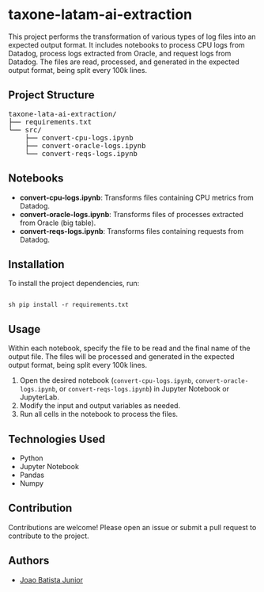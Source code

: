 # taxone-latam-ai-extraction

This project performs the transformation of various types of log files into an expected output format. It includes notebooks to process CPU logs from Datadog, process logs extracted from Oracle, and request logs from Datadog. The files are read, processed, and generated in the expected output format, being split every 100k lines.

## Project Structure

<pre>
taxone-lata-ai-extraction/ 
├── requirements.txt
└── src/
    ├── convert-cpu-logs.ipynb
    ├── convert-oracle-logs.ipynb
    └── convert-reqs-logs.ipynb
</pre>

## Notebooks
- **convert-cpu-logs.ipynb**: Transforms files containing CPU metrics from Datadog.
- **convert-oracle-logs.ipynb**: Transforms files of processes extracted from Oracle (big table).
- **convert-reqs-logs.ipynb**: Transforms files containing requests from Datadog.

## Installation
To install the project dependencies, run:

<code>
sh pip install -r requirements.txt
</code>

## Usage
Within each notebook, specify the file to be read and the final name of the output file. The files will be processed and generated in the expected output format, being split every 100k lines.

1. Open the desired notebook (`convert-cpu-logs.ipynb`, `convert-oracle-logs.ipynb`, or `convert-reqs-logs.ipynb`) in Jupyter Notebook or JupyterLab.
2. Modify the input and output variables as needed.
3. Run all cells in the notebook to process the files.

## Technologies Used
- Python
- Jupyter Notebook
- Pandas
- Numpy

## Contribution
Contributions are welcome! Please open an issue or submit a pull request to contribute to the project.

## Authors
- [Joao Batista Junior](https://github.com/JoaobatistaJuniorTR)
